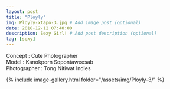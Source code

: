 ```yaml
---
layout: post
title: "Ployly"
img: Ployly-xtapo-3.jpg # Add image post (optional)
date: 2018-12-12 07:40:00
description: Sexy Girl! # Add post description (optional)
tag: [sexy]
---
```

Concept : Cute Photographer  
Model : Kanokporn Sopontaweesab  
Photographer : Tong Nitiwat Indies    

{% include image-gallery.html folder="/assets/img/Ployly-3/" %}
